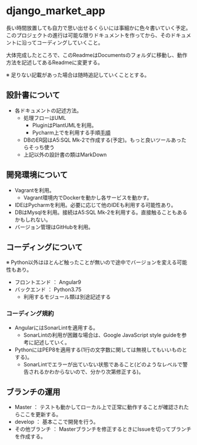 # django_market_app
長い時間放置しても自力で思い出せるくらいには事細かに色々書いていく予定。  
このプロジェクトの進行は可能な限りドキュメントを作ってから、そのドキュメントに沿ってコーディングしていくこと。

大体完成したところで、このReadmeはDocumentsのフォルダに移動し、動作方法を記述してあるReadmeに変更する。

※ 足りない記載があった場合は随時追記していくこととする。

## 設計書について
* 各ドキュメントの記述方法。
  * 処理フローはUML
    * PluginはPlantUMLを利用。
    * Pycharm上でを利用する手順[手順](https://intellectual-curiosity.tokyo/2018/12/15/pycharm%E3%81%A7plantuml%E3%82%92%E4%BD%BF%E7%94%A8%E3%81%99%E3%82%8B%E6%96%B9%E6%B3%95/)
  * DBのER図はA5:SQL Mk-2で作成する(予定)。もっと良いツールあったらそっち使う
  * 上記以外の設計書の類はMarkDown

## 開発環境について
* Vagrantを利用。
  * Vagrant環境内でDockerを動かし各サービスを動かす。
* IDEはPycharmを利用。必要に応じて他のIDEも利用する可能性あり。
* DBはMysqlを利用。接続はA5:SQL Mk-2を利用する。直接触ることもあるかもしれない。
* バージョン管理はGitHubを利用。

## コーディングについて
※ Python以外はほとんど触ったことが無いので途中でバージョンを変える可能性もあり。
* フロントエンド ： Angular9
* バックエンド ： Python3.75
  * 利用するモジュール類は別途記述する

### コーディング規約
* AngularにはSonarLintを適用する。
  * SonarLintの利用が困難な場合は、Google JavaScript style guideを参考に記述していく。
* PythonにはPEP8を適用する(1行の文字数に関しては無視してもいいものとする)。
  * SonarLintでエラーが出ていない状態であること(どのようなレベルで警告されるかわからないので、分かり次第修正する)。

## ブランチの運用
* Master ： テストも動かしてローカル上で正常に動作することが確認されたらここを更新する。
* develop ： 基本ここで開発を行う。
* その他ブランチ ： Masterブランチを修正するときにIssueを切ってブランチを作成する。
